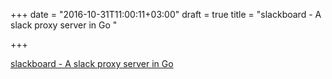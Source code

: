 +++
date = "2016-10-31T11:00:11+03:00"
draft = true
title = "slackboard - A slack proxy server in Go "

+++

<p><a href="https://t.co/82ZWXarCaP">slackboard - A slack proxy server in Go </a></p>
